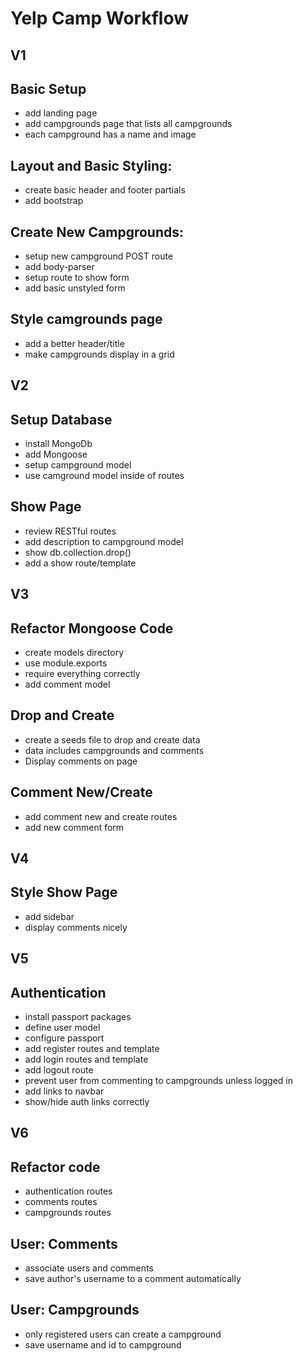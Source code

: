 # Yelp Camp Workflow

## V1
## Basic Setup
* add landing page
* add campgrounds page that lists all campgrounds
* each campground has a name and image

## Layout and Basic Styling:
* create basic header and footer partials
* add bootstrap

## Create New Campgrounds:
* setup new campground POST route
* add body-parser
* setup route to show form
* add basic unstyled form

## Style camgrounds page
* add a better header/title
* make campgrounds display in a grid

## V2
## Setup Database
* install MongoDb
* add Mongoose
* setup campground model
* use camground model inside of routes

## Show Page
* review RESTful routes
* add description to campground model
* show db.collection.drop()
* add a show route/template

## V3
## Refactor Mongoose Code
* create models directory
* use module.exports
* require everything correctly
* add comment model

## Drop and Create
* create a seeds file to drop and create data
* data includes campgrounds and comments
* Display comments on page

## Comment New/Create
* add comment new and create routes
* add new comment form

## V4
## Style Show Page
* add sidebar
* display comments nicely

## V5
## Authentication
* install passport packages
* define user model
* configure passport
* add register routes and template
* add login routes and template
* add logout route
* prevent user from commenting to campgrounds unless logged in
* add links to navbar
* show/hide auth links correctly

## V6
## Refactor code
* authentication routes
* comments routes
* campgrounds routes

## User: Comments
* associate users and comments
* save author's username to a comment automatically

## User: Campgrounds
* only registered users can create a campground
* save username and id to campground
